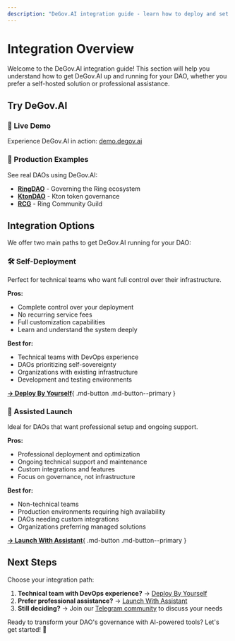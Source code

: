 ```yaml
---
description: "DeGov.AI integration guide - learn how to deploy and set up DeGov.AI for your DAO, with options for self-hosting or professional assistance."
---
```


# Integration Overview

Welcome to the DeGov.AI integration guide! This section will help you understand how to get DeGov.AI up and running for your DAO, whether you prefer a self-hosted solution or professional assistance.

## Try DeGov.AI

### 🎯 Live Demo

Experience DeGov.AI in action: [demo.degov.ai](https://demo.degov.ai/)

### 🚀 Production Examples

See real DAOs using DeGov.AI:

- **[RingDAO](https://gov.ringdao.com)** - Governing the Ring ecosystem
- **[KtonDAO](https://gov.ktondao.xyz)** - Kton token governance
- **[RCG](https://guild-gov.ringdao.com)** - Ring Community Guild

## Integration Options

We offer two main paths to get DeGov.AI running for your DAO:

### 🛠️ Self-Deployment
Perfect for technical teams who want full control over their infrastructure.

**Pros:**

- Complete control over your deployment
- No recurring service fees
- Full customization capabilities
- Learn and understand the system deeply

**Best for:**

- Technical teams with DevOps experience
- DAOs prioritizing self-sovereignty
- Organizations with existing infrastructure
- Development and testing environments

[**→ Deploy By Yourself**](deploy.md){ .md-button .md-button--primary }

### 🤝 Assisted Launch
Ideal for DAOs that want professional setup and ongoing support.

**Pros:**

- Professional deployment and optimization
- Ongoing technical support and maintenance
- Custom integrations and features
- Focus on governance, not infrastructure

**Best for:**

- Non-technical teams
- Production environments requiring high availability
- DAOs needing custom integrations
- Organizations preferring managed solutions

[**→ Launch With Assistant**](launch.md){ .md-button .md-button--primary }

## Next Steps

Choose your integration path:

1. **Technical team with DevOps experience?** → [Deploy By Yourself](deploy.md)
2. **Prefer professional assistance?** → [Launch With Assistant](launch.md)
3. **Still deciding?** → Join our [Telegram community](https://t.me/DeGov_AI) to discuss your needs

Ready to transform your DAO's governance with AI-powered tools? Let's get started! 🚀 
